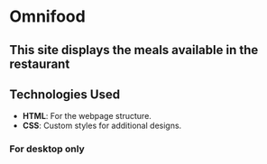 # Omnifood

## This site displays the meals available in the restaurant

## Technologies Used

- **HTML**: For the webpage structure.
- **CSS**: Custom styles for additional designs.

### For desktop only
